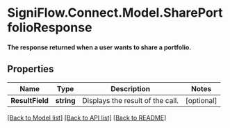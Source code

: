 # SigniFlow.Connect.Model.SharePortfolioResponse
#### The response returned when a user wants to share a portfolio.

## Properties

Name | Type | Description | Notes
------------ | ------------- | ------------- | -------------
**ResultField** | **string** | Displays the result of the call. | [optional] 

[[Back to Model list]](../README.md#documentation-for-models) [[Back to API list]](../README.md#documentation-for-api-endpoints) [[Back to README]](../README.md)

